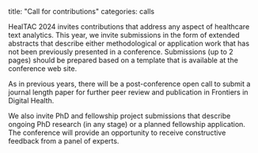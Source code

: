 title: "Call for contributions"
categories: calls

HealTAC 2024 invites contributions that address any aspect of healthcare text analytics. This year, we invite submissions in the form of extended abstracts that describe either methodological or application work that has not been previously presented in a conference. Submissions (up to 2 pages) should be prepared based on a template that is available at the conference web site. 

As in previous years, there will be a post-conference open call to submit a journal length paper for further peer review and publication in Frontiers in Digital Health.

We also invite PhD and fellowship project submissions that describe ongoing PhD research (in any stage) or a planned fellowship application. The conference will provide an opportunity to receive constructive feedback from a panel of experts.
